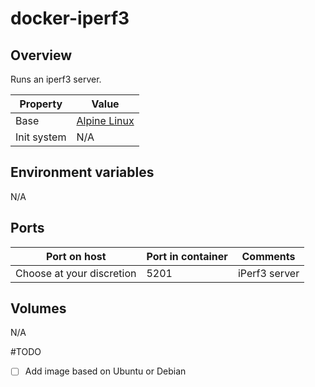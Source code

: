 # docker-iperf3
## Overview
Runs an iperf3 server.  

| Property    | Value                                            |
|-------------|--------------------------------------------------|
| Base        | [Alpine Linux](https://hub.docker.com/_/alpine/) |
| Init system | N/A                                              |

## Environment variables
N/A

## Ports
| Port on host              | Port in container | Comments            |
|---------------------------|-------------------|---------------------|
| Choose at your discretion | 5201              | iPerf3 server       |

## Volumes
N/A

#TODO
- [ ] Add image based on Ubuntu or Debian
